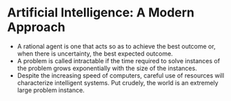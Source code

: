 # Artificial Intelligence: A Modern Approach

* A rational agent is one that acts so as to achieve the best outcome or, when there is uncertainty, the best expected outcome.
* A problem is called intractable if the time required to solve instances of the problem grows exponentially with the size of the instances.
* Despite the increasing speed of computers, careful use of resources will characterize intelligent systems. Put crudely, the world is an extremely large problem instance.
